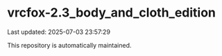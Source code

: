 # vrcfox-2.3_body_and_cloth_edition

Last updated: 2025-07-03 23:57:29

This repository is automatically maintained.
